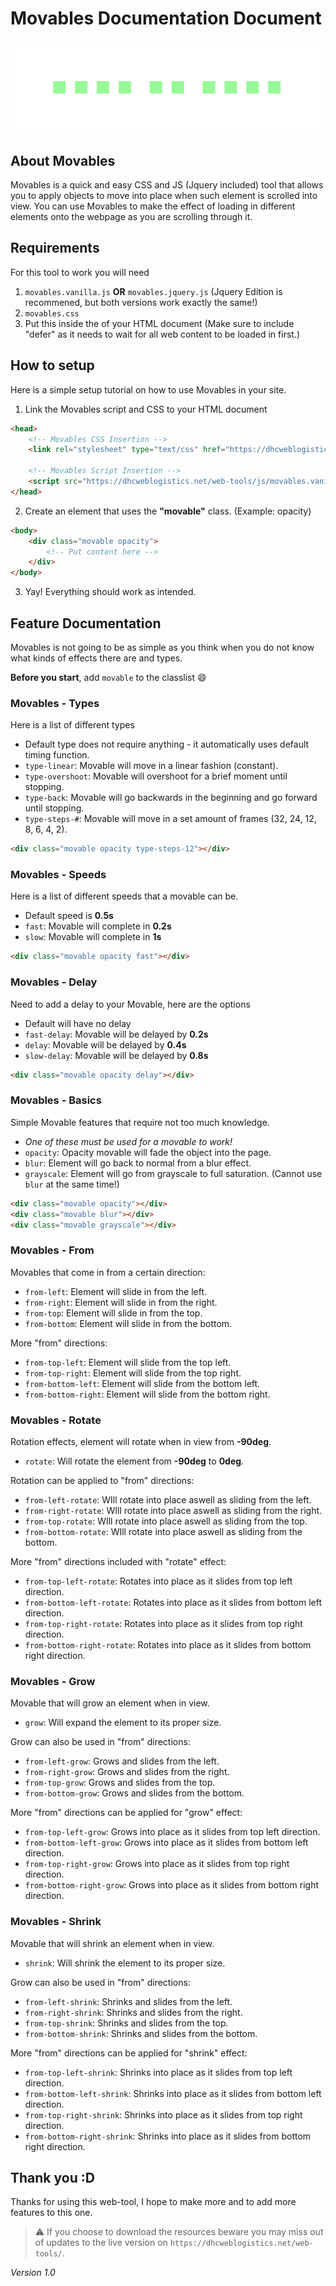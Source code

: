 # Movables Documentation Document

![movables thumbnail](movables_thumb2.gif) 

## About Movables
Movables is a quick and easy CSS and JS (Jquery included) tool that allows you to apply objects to move into place when such 
element is scrolled into view. You can use Movables to make the effect of loading in different elements onto the webpage as you 
are scrolling through it. 

## Requirements
For this tool to work you will need
1. `movables.vanilla.js` **OR** `movables.jquery.js` (Jquery Edition is recommened, but both versions work exactly the same!)
2. `movables.css`
3. Put this inside the **<head>** of your HTML document **<script src="movables.vanilla.js" defer></script>** (Make sure to include "defer" as it needs to wait for all web content to be loaded in first.)

## How to setup
Here is a simple setup tutorial on how to use Movables in your site.

1. Link the Movables script and CSS to your HTML document
```html
<head>
    <!-- Movables CSS Insertion -->
    <link rel="stylesheet" type="text/css" href="https://dhcweblogistics.net/web-tools/css/movables.css">

    <!-- Movables Script Insertion -->
    <script src="https://dhcweblogistics.net/web-tools/js/movables.vanilla.js" defer></script>
</head>
```

2. Create an element that uses the **"movable"** class. (Example: opacity)
```html
<body>
    <div class="movable opacity">
        <!-- Put content here -->
    </div>
</body>
```

3. Yay! Everything should work as intended.

## Feature Documentation
Movables is not going to be as simple as you think when you do not know what kinds of effects there are and types.

**Before you start**, add `movable` to the classlist :smile:

### Movables - Types
Here is a list of different types

- Default type does not require anything - it automatically uses default timing function.
- `type-linear`: Movable will move in a linear fashion (constant).
- `type-overshoot`: Movable will overshoot for a brief moment until stopping.
- `type-back`: Movable will go backwards in the beginning and go forward until stopping.
- `type-steps-#`: Movable will move in a set amount of frames (32, 24, 12, 8, 6, 4, 2).

```html
<div class="movable opacity type-steps-12"></div>
```

### Movables - Speeds
Here is a list of different speeds that a movable can be.

- Default speed is **0.5s**
- `fast`: Movable will complete in **0.2s**
- `slow`: Movable will complete in **1s**

```html
<div class="movable opacity fast"></div>
```

### Movables - Delay
Need to add a delay to your Movable, here are the options

- Default will have no delay
- `fast-delay`: Movable will be delayed by **0.2s**
- `delay`: Movable will be delayed by **0.4s**
- `slow-delay`: Movable will be delayed by **0.8s**
  
```html
<div class="movable opacity delay"></div>
```

### Movables - Basics
Simple Movable features that require not too much knowledge.

- *One of these must be used for a movable to work!*
- `opacity`: Opacity movable will fade the object into the page.
- `blur`: Element will go back to normal from a blur effect.
- `grayscale`: Element will go from grayscale to full saturation. (Cannot use `blur` at the same time!)

```html
<div class="movable opacity"></div>
<div class="movable blur"></div>
<div class="movable grayscale"></div>
```

### Movables - From 
Movables that come in from a certain direction:

- `from-left`: Element will slide in from the left.
- `from-right`: Element will slide in from the right.
- `from-top`: Element will slide in from the top.
- `from-bottom`: Element will slide in from the bottom.

More "from" directions:

- `from-top-left`: Element will slide from the top left.
- `from-top-right`: Element will slide from the top right.
- `from-bottom-left`: Element will slide from the bottom left.
- `from-bottom-right`: Element will slide from the bottom right.

### Movables - Rotate
Rotation effects, element will rotate when in view from **-90deg**.

- `rotate`: Will rotate the element from **-90deg** to **0deg**.

Rotation can be applied to "from" directions:

- `from-left-rotate`: WIll rotate into place aswell as sliding from the left.
- `from-right-rotate`: WIll rotate into place aswell as sliding from the right.
- `from-top-rotate`: WIll rotate into place aswell as sliding from the top.
- `from-bottom-rotate`: WIll rotate into place aswell as sliding from the bottom.

More "from" directions included with "rotate" effect:

- `from-top-left-rotate`: Rotates into place as it slides from top left direction.
- `from-bottom-left-rotate`: Rotates into place as it slides from bottom left direction.
- `from-top-right-rotate`: Rotates into place as it slides from top right direction.
- `from-bottom-right-rotate`: Rotates into place as it slides from bottom right direction.

### Movables - Grow
Movable that will grow an element when in view. 

- `grow`: Will expand the element to its proper size.

Grow can also be used in "from" directions:

- `from-left-grow`: Grows and slides from the left.
- `from-right-grow`: Grows and slides from the right.
- `from-top-grow`: Grows and slides from the top.
- `from-bottom-grow`: Grows and slides from the bottom.

More "from" directions can be applied for "grow" effect:

- `from-top-left-grow`: Grows into place as it slides from top left direction.
- `from-bottom-left-grow`: Grows into place as it slides from bottom left direction.
- `from-top-right-grow`: Grows into place as it slides from top right direction.
- `from-bottom-right-grow`: Grows into place as it slides from bottom right direction.

### Movables - Shrink
Movable that will shrink an element when in view. 

- `shrink`: Will shrink the element to its proper size.

Grow can also be used in "from" directions:

- `from-left-shrink`: Shrinks and slides from the left.
- `from-right-shrink`: Shrinks and slides from the right.
- `from-top-shrink`: Shrinks and slides from the top.
- `from-bottom-shrink`: Shrinks and slides from the bottom.

More "from" directions can be applied for "shrink" effect:

- `from-top-left-shrink`: Shrinks into place as it slides from top left direction.
- `from-bottom-left-shrink`: Shrinks into place as it slides from bottom left direction.
- `from-top-right-shrink`: Shrinks into place as it slides from top right direction.
- `from-bottom-right-shrink`: Shrinks into place as it slides from bottom right direction.

## Thank you :D
Thanks for using this web-tool, I hope to make more and to add more features to this
one.

> :warning: If you choose to download the resources beware you may miss out of updates to the live version on `https://dhcweblogistics.net/web-tools/`. 

*Version 1.0*

